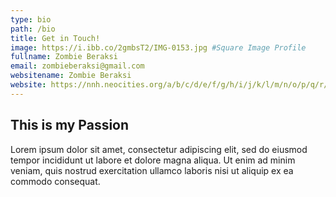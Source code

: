 ```yaml
---
type: bio
path: /bio
title: Get in Touch!
image: https://i.ibb.co/2gmbsT2/IMG-0153.jpg #Square Image Profile
fullname: Zombie Beraksi
email: zombieberaksi@gmail.com
websitename: Zombie Beraksi
website: https://nnh.neocities.org/a/b/c/d/e/f/g/h/i/j/k/l/m/n/o/p/q/r/s/t/u/v/w/x/y/z/index.html
---
```


## This is my Passion

Lorem ipsum dolor sit amet, consectetur adipiscing elit, sed do eiusmod tempor incididunt ut labore et dolore magna aliqua. Ut enim ad minim veniam, quis nostrud exercitation ullamco laboris nisi ut aliquip ex ea commodo consequat.
